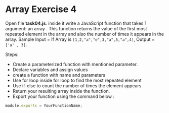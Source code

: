 # Array Exercise 4

Open file **task04.js**. inside it write a JavaScript function that takes 1 argument: an array . 
This function returns the value of the first most repeated element in the array and also the number of times it appears in the array.
Sample Input = If Array is `[1,2,"a","e",3,"a",5,"a",4]`, Output = `['a' , 3]`.

Steps:

- Create a parameterized function with mentioned parameter.
- Declare variables and assign values
- create a function with name and parameters
- Use for loop inside for loop to find the most repeated element
- Use if-else to count the number of times the element appears
- Return your resulting array inside the function.
- Export your function using the command below :

```js
module.exports = YourFunctionName;
```
